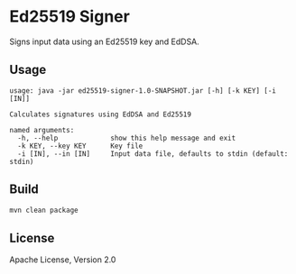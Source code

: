 # Ed25519 Signer

Signs input data using an Ed25519 key and EdDSA.

## Usage

```
usage: java -jar ed25519-signer-1.0-SNAPSHOT.jar [-h] [-k KEY] [-i [IN]]

Calculates signatures using EdDSA and Ed25519

named arguments:
  -h, --help             show this help message and exit
  -k KEY, --key KEY      Key file
  -i [IN], --in [IN]     Input data file, defaults to stdin (default: stdin)
```

## Build

```bash
mvn clean package
```

## License

Apache License, Version 2.0